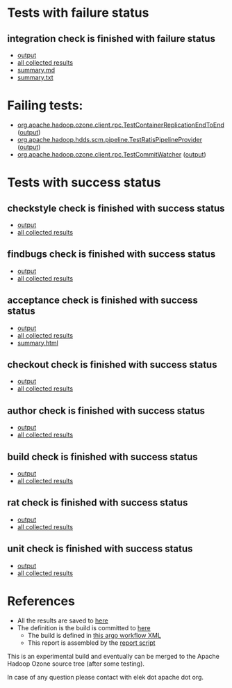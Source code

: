 # Tests with failure status

## integration check is finished with failure status

   * [output](https://raw.githubusercontent.com/elek/ozone-ci/master/pr/pr-hdds-2150-7dksv/integration/output.log)
   * [all collected results](https://github.com/elek/ozone-ci/tree/master/pr/pr-hdds-2150-7dksv/integration)
   * [summary.md](https://github.com/elek/ozone-ci/tree/master/pr/pr-hdds-2150-7dksv/integration/summary.md)
   * [summary.txt](https://github.com/elek/ozone-ci/tree/master/pr/pr-hdds-2150-7dksv/integration/summary.txt)

# Failing tests: 

 * [org.apache.hadoop.ozone.client.rpc.TestContainerReplicationEndToEnd](hadoop-ozone/integration-test/org.apache.hadoop.ozone.client.rpc.TestContainerReplicationEndToEnd.txt) ([output](hadoop-ozone/integration-test/org.apache.hadoop.ozone.client.rpc.TestContainerReplicationEndToEnd-output.txt/))
 * [org.apache.hadoop.hdds.scm.pipeline.TestRatisPipelineProvider](hadoop-ozone/integration-test/org.apache.hadoop.hdds.scm.pipeline.TestRatisPipelineProvider.txt) ([output](hadoop-ozone/integration-test/org.apache.hadoop.hdds.scm.pipeline.TestRatisPipelineProvider-output.txt/))
 * [org.apache.hadoop.ozone.client.rpc.TestCommitWatcher](hadoop-ozone/integration-test/org.apache.hadoop.ozone.client.rpc.TestCommitWatcher.txt) ([output](hadoop-ozone/integration-test/org.apache.hadoop.ozone.client.rpc.TestCommitWatcher-output.txt/))


# Tests with success status

## checkstyle check is finished with success status

   * [output](https://raw.githubusercontent.com/elek/ozone-ci/master/pr/pr-hdds-2150-7dksv/checkstyle/output.log)
   * [all collected results](https://github.com/elek/ozone-ci/tree/master/pr/pr-hdds-2150-7dksv/checkstyle)


## findbugs check is finished with success status

   * [output](https://raw.githubusercontent.com/elek/ozone-ci/master/pr/pr-hdds-2150-7dksv/findbugs/output.log)
   * [all collected results](https://github.com/elek/ozone-ci/tree/master/pr/pr-hdds-2150-7dksv/findbugs)


## acceptance check is finished with success status

   * [output](https://raw.githubusercontent.com/elek/ozone-ci/master/pr/pr-hdds-2150-7dksv/acceptance/output.log)
   * [all collected results](https://github.com/elek/ozone-ci/tree/master/pr/pr-hdds-2150-7dksv/acceptance)
   * [summary.html](https://elek.github.io/ozone-ci/pr/pr-hdds-2150-7dksv/acceptance/summary.html)


## checkout check is finished with success status

   * [output](https://raw.githubusercontent.com/elek/ozone-ci/master/pr/pr-hdds-2150-7dksv/checkout/output.log)
   * [all collected results](https://github.com/elek/ozone-ci/tree/master/pr/pr-hdds-2150-7dksv/checkout)


## author check is finished with success status

   * [output](https://raw.githubusercontent.com/elek/ozone-ci/master/pr/pr-hdds-2150-7dksv/author/output.log)
   * [all collected results](https://github.com/elek/ozone-ci/tree/master/pr/pr-hdds-2150-7dksv/author)


## build check is finished with success status

   * [output](https://raw.githubusercontent.com/elek/ozone-ci/master/pr/pr-hdds-2150-7dksv/build/output.log)
   * [all collected results](https://github.com/elek/ozone-ci/tree/master/pr/pr-hdds-2150-7dksv/build)


## rat check is finished with success status

   * [output](https://raw.githubusercontent.com/elek/ozone-ci/master/pr/pr-hdds-2150-7dksv/rat/output.log)
   * [all collected results](https://github.com/elek/ozone-ci/tree/master/pr/pr-hdds-2150-7dksv/rat)


## unit check is finished with success status

   * [output](https://raw.githubusercontent.com/elek/ozone-ci/master/pr/pr-hdds-2150-7dksv/unit/output.log)
   * [all collected results](https://github.com/elek/ozone-ci/tree/master/pr/pr-hdds-2150-7dksv/unit)




# References

 * All the results are saved to [here](https://github.com/elek/ozone-ci/tree/master/pr/pr-hdds-2150-7dksv/)
 * The definition is the build is committed to [here](https://github.com/elek/argo-ozone)
    * The build is defined in [this argo workflow XML](https://github.com/elek/argo-ozone/blob/master/ozone-build.yaml)
    * This report is assembled by the [report script](https://github.com/elek/argo-ozone/blob/master/scripts/report.sh)

This is an experimental build and eventually can be merged to the Apache Hadoop Ozone source tree (after some testing).

In case of any question please contact with elek dot apache dot org.
